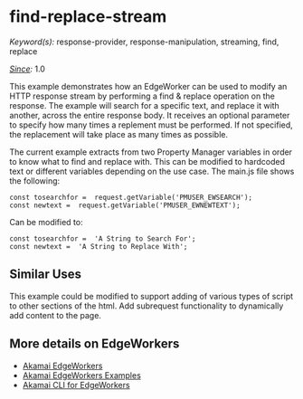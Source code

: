 # find-replace-stream

*Keyword(s):* response-provider, response-manipulation, streaming, find, replace<br>

*[Since](https://learn.akamai.com/en-us/webhelp/edgeworkers/edgeworkers-user-guide/GUID-14077BCA-0D9F-422C-8273-2F3E37339D5B.html):* 1.0

This example demonstrates how an EdgeWorker can be used to modify an HTTP response stream by performing a find & replace operation on the response. The example will search for a specific text, and replace it with another, across the entire response body. It receives an optional parameter to specify how many times a replement must be performed. If not specified, the replacement will take place as many times as possible.

The current example extracts from two Property Manager variables in order to know what to find and replace with. This can be modified to hardcoded text or different variables depending on the use case. The main.js file shows the following:

````
const tosearchfor =  request.getVariable('PMUSER_EWSEARCH');
const newtext =  request.getVariable('PMUSER_EWNEWTEXT');
````

Can be modified to:
````
const tosearchfor =  'A String to Search For';
const newtext =  'A String to Replace With';
````


## Similar Uses

This example could be modified to support adding of various types of script to other sections of the html. Add subrequest functionality to dynamically add content to the page. 
 
## More details on EdgeWorkers
- [Akamai EdgeWorkers](https://developer.akamai.com/akamai-edgeworkers-overview)
- [Akamai EdgeWorkers Examples](https://github.com/akamai/edgeworkers-examples)
- [Akamai CLI for EdgeWorkers](https://developer.akamai.com/legacy/cli/packages/edgeworkers.html)
